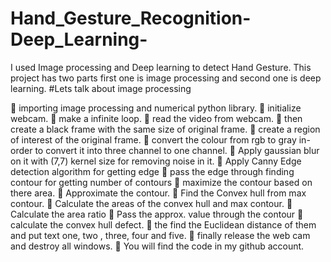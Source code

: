 # Hand_Gesture_Recognition-Deep_Learning-
I used Image processing and Deep learning to detect Hand Gesture.
This project has two parts first one is image processing and second one is deep learning. #Lets talk about image processing 

	importing image processing and numerical python library.
	initialize webcam. 
	make a infinite loop. 
	read the video from webcam.
	then create a black frame with the same size of original frame.
	create a region of interest of the original frame.
	convert the colour from rgb to gray in-order to convert it into three channel to one channel.
	Apply gaussian blur on it with (7,7) kernel size for removing noise in it.
	Apply Canny Edge detection algorithm for getting edge
	pass the edge through finding contour for getting number of contours 
	maximize the contour based on there area.
	Approximate the contour. 
	Find the Convex hull from max contour.
	Calculate the areas of the convex hull and max contour.
	Calculate the area ratio 
	Pass the approx. value through the contour 
	calculate the convex hull defect.
	the find the Euclidean distance of them and put text one, two , three, four and five.
	finally release the web cam and destroy all windows.
	You will find the code in my github account.   

